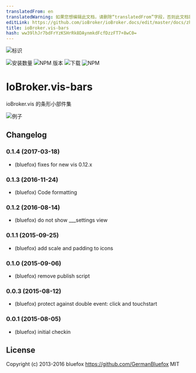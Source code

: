 ```yaml
---
translatedFrom: en
translatedWarning: 如果您想编辑此文档，请删除“translatedFrom”字段，否则此文档将再次自动翻译
editLink: https://github.com/ioBroker/ioBroker.docs/edit/master/docs/zh-cn/adapterref/iobroker.vis-bars/README.md
title: ioBroker.vis-bars
hash: ww39lhJr7bdFrYzKSHrRk8DAynmkdFcfDzzFT7+8wC0=
---
```

![标识](../../../en/adapterref/iobroker.vis-bars/admin/bars.png)

![安装数量](http://iobroker.live/badges/vis-bars-stable.svg)
![NPM 版本](http://img.shields.io/npm/v/iobroker.vis-bars.svg)
![下载](https://img.shields.io/npm/dm/iobroker.vis-bars.svg)
![NPM](https://nodei.co/npm/iobroker.vis-bars.png?downloads=true)

# IoBroker.vis-bars
ioBroker.vis 的条形小部件集

![例子](../../../en/adapterref/iobroker.vis-bars/img/widgets.png)

## Changelog
### 0.1.4 (2017-03-18)
- (bluefox) fixes for new vis 0.12.x

### 0.1.3 (2016-11-24)
- (bluefox) Code formatting

### 0.1.2 (2016-08-14)
- (bluefox) do not show ___settings view

### 0.1.1 (2015-09-25)
- (bluefox) add scale and padding to icons

### 0.1.0 (2015-09-06)
- (bluefox) remove publish script

### 0.0.3 (2015-08-12)
- (bluefox) protect against double event: click and touchstart

### 0.0.1 (2015-08-05)
- (bluefox) initial checkin

## License
 Copyright (c) 2013-2016 bluefox https://github.com/GermanBluefox
 MIT